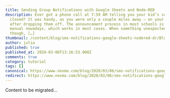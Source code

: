 ```yaml
---
title: Sending Group Notifications with Google Sheets and Node-RED
description: Ever got a phone call at 7:59 AM telling you your kid’s school is
  closed? It was handy, as you were only a couple miles away – on your way home,
  after dropping them off. The announcement process in most schools is still
  manual nowadays, which works in most cases. When something unexpected happens
  though, […]
thumbnail: /content/blog/sms-notifications-google-sheets-nodered-dr/Blog_Group-Notifications_NodeRED_1200x600.png
author: julia
published: true
published_at: 2020-03-06T13:16:53.000Z
comments: true
category: tutorial
tags: []
canonical: https://www.nexmo.com/blog/2020/03/06/sms-notifications-google-sheets-nodered-dr
redirect: https://www.nexmo.com/blog/2020/03/06/sms-notifications-google-sheets-nodered-dr
---
```


Content to be migrated...
